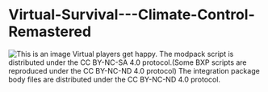 # Virtual-Survival---Climate-Control-Remastered
![This is an image](https://cf.way2muchnoise.eu/full_511527_downloads.svg)
Virtual players get happy.
The modpack script is distributed under the CC BY-NC-SA 4.0 protocol.(Some BXP scripts are reproduced under the CC BY-NC-ND 4.0 protocol)
The integration package body files are distributed under the CC BY-NC-ND 4.0 protocol.
